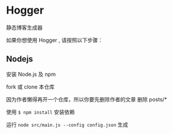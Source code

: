 # Hogger

静态博客生成器

如果你想使用 Hogger , 请按照以下步骤：

## Nodejs

安装 Node.js 及 npm

fork 或 clone 本仓库

因为作者懒得再开一个仓库，所以你要先删除作者的文章 删除 posts/*

使用 ```$ npm install``` 安装依赖

运行 ```node src/main.js --config config.json``` 生成
